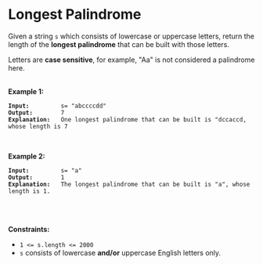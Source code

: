 <!-- markdownlint-disable -->

# Longest Palindrome

Given a string `s` which consists of lowercase or uppercase letters, return the length of the **longest palindrome** that can be built with those letters.

Letters are **case sensitive**, for example, "Aa" is not considered a palindrome here.<br>
<br>

**Example 1:**

<pre><code><strong>Input:</strong>         s= "abccccdd"
<strong>Output:</strong>        7
<strong>Explanation:</strong>   One longest palindrome that can be built is "dccaccd, whose length is 7</code></pre>
<br>

**Example 2:**

<pre><code><strong>Input:</strong>         s= "a"
<strong>Output:</strong>        1
<strong>Explanation:</strong>   The longest palindrome that can be built is "a", whose length is 1.</code></pre>
<br>
<br>

**Constraints:**

<ul>
    <li><code>1 <= s.length <= 2000</code></li>
    <li><code>s</code> consists of lowercase <strong>and/or</strong> uppercase English letters only.</li>
</ul>
